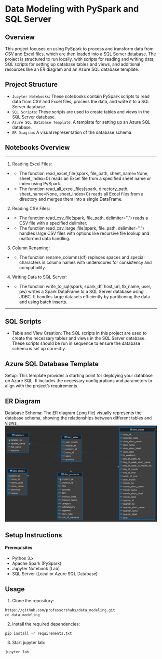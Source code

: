# Data Modeling with PySpark and SQL Server

## Overview
This project focuses on using PySpark to process and transform data from CSV and Excel files, which are then loaded into a SQL Server database. The project is structured to run locally, with scripts for reading and writing data, SQL scripts for setting up database tables and views, and additional resources like an ER diagram and an Azure SQL database template.

## Project Structure
* `Jupyter Notebooks`: These notebooks contain PySpark scripts to read data from CSV and Excel files, process the data, and write it to a SQL Server database.
* `SQL Scripts`: These scripts are used to create tables and views in the SQL Server database.
* `Azure SQL Database Template`: A template for setting up an Azure SQL database.
* `ER Diagram`: A visual representation of the database schema.

## Notebooks Overview

---
1. Reading Excel Files:
- - The function read_excel_file(spark, file_path, sheet_name=None, sheet_index=0) reads an Excel file from a specified sheet name or index using PySpark.
- - The function read_all_excel_files(spark, directory_path, sheet_name=None, sheet_index=0) reads all Excel files from a directory and merges them into a single DataFrame.
2. Reading CSV Files:

- - The function read_csv_file(spark, file_path, delimiter=",") reads a CSV file with a specified delimiter.
- - The function read_csv_large_file(spark, file_path, delimiter=",") handles large CSV files with options like recursive file lookup and malformed data handling.
3. Column Renaming:

- - The function rename_columns(df) replaces spaces and special characters in column names with underscores for consistency and compatibility.

4. Writing Data to SQL Server:

- - The function write_to_sql(spark, spark_df, host_url, tb_name, user, pw) writes a Spark DataFrame to a SQL Server database using JDBC. It handles large datasets efficiently by partitioning the data and using batch inserts.
---
## SQL Scripts
* Table and View Creation: The SQL scripts in this project are used to create the necessary tables and views in the SQL Server database. These scripts should be run in sequence to ensure the database schema is set up correctly.

## Azure SQL Database Template
Setup: This template provides a starting point for deploying your database on Azure SQL. It includes the necessary configurations and parameters to align with the project’s requirements.

## ER Diagram
Database Schema: The ER diagram (.png file) visually represents the database schema, showing the relationships between different tables and views.
![](er_diagram.png)
## Setup Instructions
#### Prerequisites
- Python 3.x
- Apache Spark (PySpark)
- Jupyter Notebook (Lab)
- SQL Server (Local or Azure SQL Database)

## Usage

1. Clone the repository:

```
https://github.com/professorshabs/data_modeling.git
cd data_modeling
```

2. Install the required dependencies:

```
pip install -r requirements.txt
```

3. Start jupyter lab:

```
jupyter lab
```
